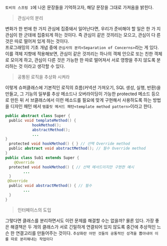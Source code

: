 `토비의 스프링 1`에 나온 문장들을 기억하고자, 해당 문장을 그대로 가져옴을 밝힌다.

> 관심사의 분리

 변화가 한 번에 한 가지 관심에 집중돼서 일어난다면, 우리가 준비해야 할 일은 한 가
지 관심이 한 군데에 집중되게 하는 것이다. 즉 관심이 같은 것끼리는 모으고, 관심이 다
른 것은 따로 떨어져 있게 하는 것이다.<br>
 프로그래밍의 기초 개념 중에 `관심사의 분리<Separation of Concerns>`라는 게 있다. 이를 객체
지향에 적용해보면, 관심이 같은 것끼리는 하나의 객체 안으로 또는 친한 객체로 모이게
하고, 관심이 다른 것은 가능한 한 따로 떨어져서 서로 영향을 주지 않도록 분리하는 것
이라고 생각할 수 있다.

> 공통된 로직을 추상화 시켜라

이렇게 슈퍼클래스에 기본적인 로직의 흐름(커넥션 가져오기, SQL 생성, 실행, 반환)을 만들고, 그
기능의 일부를 추상 메소드나 오버라이딩이 가능한 protected 메소드 등으로 만든 뒤 서
브클래스에서 이런 메소드를 필요에 맞게 구현해서 사용하도록 하는 방법을 디자인 패턴
에서 `템플릿 메서드 패턴<template method pattern>`이라고 한다.

```java
public abstract class Super {
　public void templateMethod() {
			hookMethod();
			abstractMethod();
			...
}
　protected void hookMethod() { } // 선택 Override method
　public abstract void abstractMethod(); // 필수 Override method
}
public class Sub1 extends Super { 
    @Override
　protected void hookMethod() { // 선택 메서드이지만 구현한 예시
		...
　}
 @Override
　public void abstractMethod() { // 필수
		...
　}
}
```

> 인터페이스의 도입

그렇다면 클래스를 분리하면서도 이런 문제를 해결할 수는 없을까? 물론 있다. 가장 좋은
해결책은 두 개의 클래스가 서로 긴밀하게 연결되어 있지 않도록 중간에 추상적인 느슨
한 연결고리를 만들어주는 것이다. `추상화란 어떤 것들의 공통적인 성격을 뽑아내어 이
를 따로 분리해내는 작업이다`